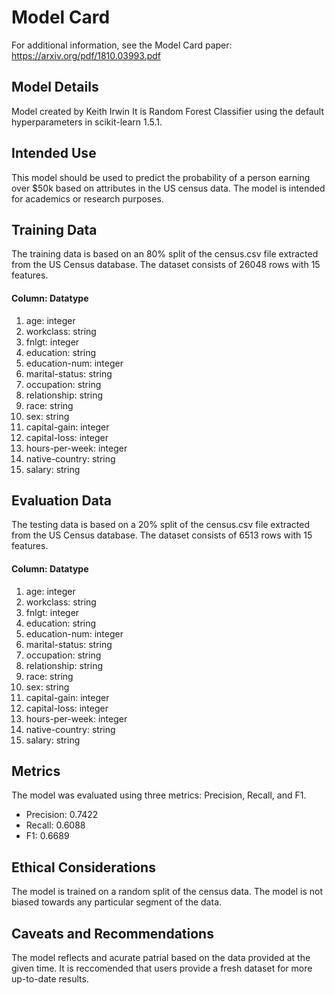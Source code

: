 # Model Card

For additional information, see the Model Card paper: https://arxiv.org/pdf/1810.03993.pdf

## Model Details
Model created by Keith Irwin
It is Random Forest Classifier using the default hyperparameters in scikit-learn 1.5.1.

## Intended Use
This model should be used to predict the probability of a person earning over $50k based on attributes in the US census data. 
The model is intended for academics or research purposes.

## Training Data
The training data is based on an 80% split of the census.csv file extracted from the US Census database.
The dataset consists of 26048 rows with 15 features.

####   Column: Datatype 
1. age: integer
2. workclass: string
3. fnlgt: integer 
4. education: string
5. education-num: integer 
6. marital-status: string
7. occupation: string
8. relationship: string
9. race: string
10. sex: string
11. capital-gain: integer 
12. capital-loss: integer 
13. hours-per-week: integer 
14. native-country: string
15. salary: string

## Evaluation Data
The testing data is based on a 20% split of the census.csv file extracted from the US Census database.
The dataset consists of 6513 rows with 15 features.

####   Column: Datatype 
1. age: integer
2. workclass: string
3. fnlgt: integer 
4. education: string
5. education-num: integer 
6. marital-status: string
7. occupation: string
8. relationship: string
9. race: string
10. sex: string
11. capital-gain: integer 
12. capital-loss: integer 
13. hours-per-week: integer 
14. native-country: string
15. salary: string

## Metrics
The model was evaluated using three metrics: Precision, Recall, and F1.
- Precision: 0.7422
- Recall: 0.6088
- F1: 0.6689

## Ethical Considerations
The model is trained on a random split of the census data.
The model is not biased towards any particular segment of the data.

## Caveats and Recommendations
The model reflects and acurate patrial based on the data provided at the given time.
It is reccomended that users provide a fresh dataset for more up-to-date results.